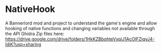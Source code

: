 # NativeHook
A Bannerlord mod and project to understand the game's engine and allow hooking of native functions and changing variables not available through the API
Ghidra Zip files here: https://drive.google.com/drive/folders/1HkKZBbqhteVxqiJ1AcOlFZiqyJ4-IdiK?usp=sharing
